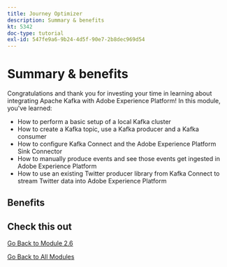 ```yaml
---
title: Journey Optimizer
description: Summary & benefits
kt: 5342
doc-type: tutorial
exl-id: 547fe9a6-9b24-4d5f-90e7-2b8dec969d54
---
```

# Summary & benefits

Congratulations and thank you for investing your time in learning about integrating Apache Kafka with Adobe Experience Platform! 
In this module, you've learned:

- How to perform a basic setup of a local Kafka cluster
- How to create a Kafka topic, use a Kafka producer and a Kafka consumer
- How to configure Kafka Connect and the Adobe Experience Platform Sink Connector
- How to manually produce events and see those events get ingested in Adobe Experience Platform
- How to use an existing Twitter producer library from Kafka Connect to stream Twitter data into Adobe Experience Platform 

## Benefits

## Check this out

[Go Back to Module 2.6](./aep-apache-kafka.md)

[Go Back to All Modules](../../../overview.md)

